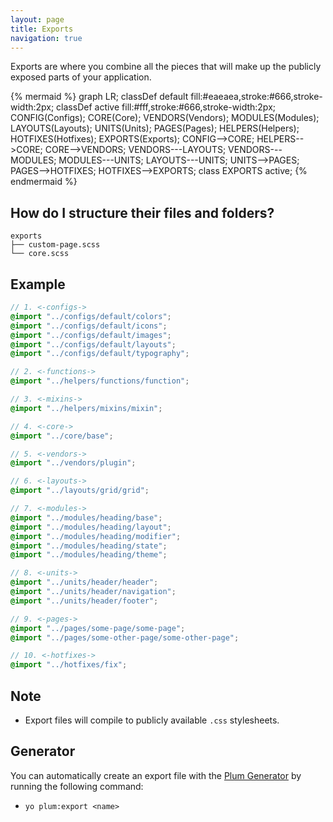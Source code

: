 ```yaml
---
layout: page
title: Exports
navigation: true
---
```


Exports are where you combine all the pieces that will make up the publicly exposed parts of your application.

{% mermaid %}
graph LR;
    classDef default fill:#eaeaea,stroke:#666,stroke-width:2px;
    classDef active fill:#fff,stroke:#666,stroke-width:2px;
    CONFIG(Configs);
    CORE(Core);
    VENDORS(Vendors);
    MODULES(Modules);
    LAYOUTS(Layouts);
    UNITS(Units);
    PAGES(Pages);
    HELPERS(Helpers);
    HOTFIXES(Hotfixes);
    EXPORTS(Exports);
    CONFIG-->CORE;
    HELPERS-->CORE;
    CORE-->VENDORS;
    VENDORS---LAYOUTS;
    VENDORS---MODULES;
    MODULES---UNITS;
    LAYOUTS---UNITS;
    UNITS-->PAGES;
    PAGES-->HOTFIXES;
    HOTFIXES-->EXPORTS;
    class EXPORTS active;
{% endmermaid %}

## How do I structure their files and folders?

```text
exports
├── custom-page.scss
└── core.scss
```

## Example

```scss
// 1. <-configs->
@import "../configs/default/colors";
@import "../configs/default/icons";
@import "../configs/default/images";
@import "../configs/default/layouts";
@import "../configs/default/typography";

// 2. <-functions->
@import "../helpers/functions/function";

// 3. <-mixins->
@import "../helpers/mixins/mixin";

// 4. <-core->
@import "../core/base";

// 5. <-vendors->
@import "../vendors/plugin";

// 6. <-layouts->
@import "../layouts/grid/grid";

// 7. <-modules->
@import "../modules/heading/base";
@import "../modules/heading/layout";
@import "../modules/heading/modifier";
@import "../modules/heading/state";
@import "../modules/heading/theme";

// 8. <-units->
@import "../units/header/header";
@import "../units/header/navigation";
@import "../units/header/footer";

// 9. <-pages->
@import "../pages/some-page/some-page";
@import "../pages/some-other-page/some-other-page";

// 10. <-hotfixes->
@import "../hotfixes/fix";
```

## Note

- Export files will compile to publicly available `.css` stylesheets.

## Generator

You can automatically create an export file with the [Plum Generator](https://github.com/plum-css/generator-plum) by running the following command:

- `yo plum:export <name>`
